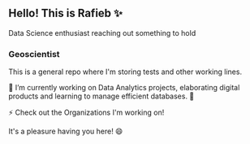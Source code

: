 ## Hello! This is Rafieb ✨
Data Science enthusiast reaching out something to hold

### Geoscientist

This is a general repo where I'm storing tests and other working lines.

🔭 I’m currently working on Data Analytics projects, elaborating digital products and learning to manage efficient databases. 🌱 

⚡ Check out the Organizations I'm working on!

It's a pleasure having you here! 😄

<!--
**rafie-b/rafie-b** is a ✨ _special_ ✨ repository because its `README.md` (this file) appears on your GitHub profile.

Here are some ideas to get you started:
 
- 👯 I’m looking to collaborate on ...
- 🤔 I’m looking for help with ...
- 💬 Ask me about ...
- 📫 How to reach me: ...
- 😄 Pronouns: ...
- ⚡ Fun fact: ...
-->
